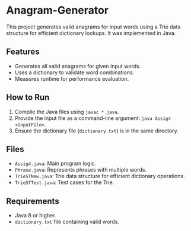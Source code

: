 # Anagram-Generator
This project generates valid anagrams for input words using a Trie data structure for efficient dictionary lookups. It was implemented in Java.

## Features
- Generates all valid anagrams for given input words.
- Uses a dictionary to validate word combinations.
- Measures runtime for performance evaluation.

## How to Run
1. Compile the Java files using `javac *.java`.
2. Provide the input file as a command-line argument: `java Assig4 <inputFile>`.
3. Ensure the dictionary file (`dictionary.txt`) is in the same directory.

## Files
- `Assig4.java`: Main program logic.
- `Phrase.java`: Represents phrases with multiple words.
- `TrieSTNew.java`: Trie data structure for efficient dictionary operations.
- `TrieSTTest.java`: Test cases for the Trie.

## Requirements
- Java 8 or higher.
- `dictionary.txt` file containing valid words.
